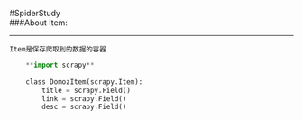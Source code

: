 #SpiderStudy   
###About Item:   
***
    Item是保存爬取到的数据的容器   
```Python   
    **import scrapy**
    
    class DomozItem(scrapy.Item):
        title = scrapy.Field()
        link = scrapy.Field()
        desc = scrapy.Field()   
```
